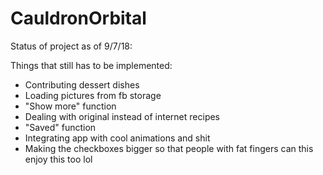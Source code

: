 # CauldronOrbital

Status of project as of 9/7/18:

Things that still has to be implemented:

- Contributing dessert dishes
- Loading pictures from fb storage
- "Show more" function
- Dealing with original instead of internet recipes
- "Saved" function
- Integrating app with cool animations and shit
- Making the checkboxes bigger so that people with fat fingers can this enjoy this too lol
